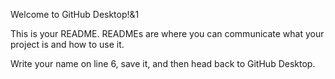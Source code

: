 Welcome to GitHub Desktop!&1

This is your README. READMEs are where you can communicate what your project is and how to use it.

Write your name on line 6, save it, and then head back to GitHub Desktop.
